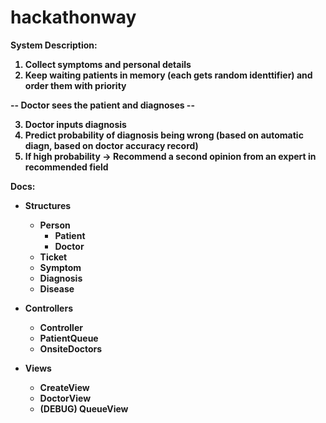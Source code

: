 # hackathonway

<b>System Description:<b>

1. Collect symptoms and personal details
2. Keep waiting patients in memory (each gets random identtifier) and order them with priority

-- Doctor sees the patient and diagnoses --

3. Doctor inputs diagnosis
4. Predict probability of diagnosis being wrong (based on automatic diagn, based on doctor accuracy record)
5. If high probability -> Recommend a second opinion from an expert in recommended field



<b>Docs:<b>

* Structures
	* Person
		* Patient
		* Doctor
	* Ticket
	* Symptom
	* Diagnosis
	* Disease

* Controllers
	* Controller
	* PatientQueue
	* OnsiteDoctors

* Views
	* CreateView
	* DoctorView
	* (DEBUG) QueueView